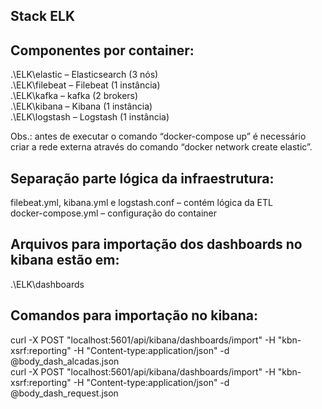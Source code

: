## Stack ELK

## Componentes por container:
 
.\ELK\elastic – Elasticsearch (3 nós) \
.\ELK\filebeat – Filebeat (1 instância) \
.\ELK\kafka – kafka (2 brokers) \
.\ELK\kibana – Kibana (1 instância) \
.\ELK\logstash – Logstash (1 instância) 
 
Obs.: antes de executar o comando “docker-compose up” é necessário criar a rede externa através do comando “docker network create elastic”.
 
## Separação parte lógica da infraestrutura:
 
filebeat.yml, kibana.yml e logstash.conf – contém lógica da ETL \
docker-compose.yml – configuração do container 
 
## Arquivos para importação dos dashboards no kibana estão em:
 
.\ELK\dashboards 
 
## Comandos para importação no kibana:
 
curl -X POST "localhost:5601/api/kibana/dashboards/import" -H "kbn-xsrf:reporting" -H "Content-type:application/json" -d @body_dash_alcadas.json \
curl -X POST "localhost:5601/api/kibana/dashboards/import" -H "kbn-xsrf:reporting" -H "Content-type:application/json" -d @body_dash_request.json 
 
 

